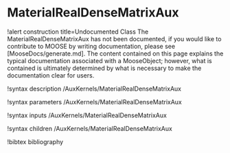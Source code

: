<!-- MOOSE Documentation Stub: Remove this when content is added. -->

# MaterialRealDenseMatrixAux

!alert construction title=Undocumented Class
The MaterialRealDenseMatrixAux has not been documented, if you would like to contribute to MOOSE by
writing documentation, please see [MooseDocs/generate.md]. The content contained on this page explains
the typical documentation associated with a MooseObject; however, what is contained is ultimately
determined by what is necessary to make the documentation clear for users.

!syntax description /AuxKernels/MaterialRealDenseMatrixAux

!syntax parameters /AuxKernels/MaterialRealDenseMatrixAux

!syntax inputs /AuxKernels/MaterialRealDenseMatrixAux

!syntax children /AuxKernels/MaterialRealDenseMatrixAux

!bibtex bibliography
